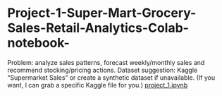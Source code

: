 # Project-1-Super-Mart-Grocery-Sales-Retail-Analytics-Colab-notebook-
Problem: analyze sales patterns, forecast weekly/monthly sales and recommend stocking/pricing actions.  Dataset suggestion: Kaggle “Supermarket Sales” or create a synthetic dataset if unavailable. (If you want, I can grab a specific Kaggle file for you.)
[project_1.ipynb](https://github.com/user-attachments/files/22453297/project_1.ipynb)

